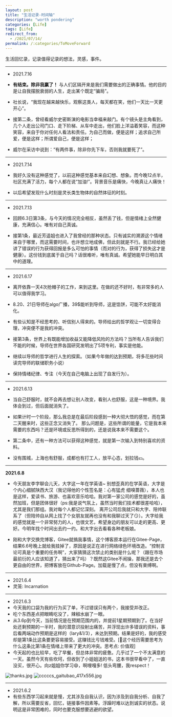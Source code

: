 ```yaml
---
layout: post
title: "生活记录-时间轴"
description: "worth pondering"
categories: [Life]
tags: [Life]
redirect_from:
  - /2021/07/14/
permalink: /:categories/ToMoveForward
---
```


生活回忆录，记录值得记录的想法，灵感，事件。

****

* 2021.7.16

* **有结束。除非我赢了！** 与人们区隔开来是我们需要做出的正确事情。他的目的是让自我摆脱衰弱的人生，走出某个既定“骗局”。
* 社长说，“我现在越来越快乐，观察这类人，每天都在笑，他们一天比一天更开心”。
* 接第二条，曾经看威尔史密斯演的电影当幸福来敲门。有个镜头是主角看到，几个人走出公司门口、走下阶梯、从车中走出，他们脸上洋溢着笑容，而这种笑容，来自于你对任何人看法和责任。为自己而做，便是这样；追求自己所爱，便是这样；所谓爱自己，便是这样；
* 威尔在采访中说到：“有两件事，除非你先下车，否则我就要死了”。



****
* 2021.7.14

* 我好久没有这种感觉了，以前这种感觉基本来自幻想、想象。而今晚12点半，社区充满了活力，每个人都在说“加油!”。背景音乐是痛快，今晚真让人痛快！

* 以后希望发现什么时刻是灵长类生物体的自然体征的时刻。

****

* 2021.7.13

* 回顾6.3日第3条，与今天的情况完全相反，虽然丢了钱，但是情绪上全然健康，充满信心。唯有对自己真诚。
* 接第1条，最近芳遥姐也进入了我曾经的那种状态。只有诚实的溯源这个情绪来自于哪里，而这需要时间，也许想立地成佛，但此刻就是不行。我已经给她讲了错误的行为获得回报是多么可怕的事情（而对的行为，获得了损失这才是健康）。这份钱到底属于自己吗？话很难听，唯有真诚。希望她能早日明白其中的道理。

****

* 2021.6.17

* 离开依靠一天4次抢帽子的工作，来到这里。在做的还不好时，有非常多的人可以值得我学习。
* 8.20、21日导师在algo广播，39$能听到导师，这是馅饼，可能不太好能消化。
* 有些认知是不经思考的、听信别人得来的。导师给出的哲学观让一切变得合理，冲突便不是我的冲突。
* 接第3条，世界上有既能增加收益又能降低风险的方法吗？当所有人告诉我们不能的时候，导师在世界各国研究发明出了5项专利，事实是他能。 
* 继续以导师的哲学进行人生的探索。（如果今年做的达到预期，将多花些时间读完导师的联储职务小说）
* 保持情绪纪律、专注（今天在自己电脑上出现了自发行为）。

****
* 2021.6.13

* 当自己舒服时，就不会再去想让别人改变，看别人也舒服，这是一种境界。我体会到过，但后面就消失了。
* 如果计时一个阶段，那么我总是在最后阶段感到一种大彻大悟的感觉，而在第二天醒来时，这些正念又消失了。 那么问题是，这些所谓的能量，它是我本来需要的东西吗？还是环境或反思所得到的，还是说我本来不需要这个。
* 第二条中，还有一种方法可以获得这种感觉，就是第一次输入到特别喜欢的资料。

* 没有围城，上海也有舒服，成都也有打工人，放平心态，划拉钱💴。

****
**2021.6.8**

* 今天朋友李字聊会儿天，大字这一年在学英语~ 别想歪真的在学英语，大字是个内心细腻陕西大汉（我记得他的个性签名是：心有猛虎 细嗅蔷薇），本人也是这样，爱读书、旅游、也喜欢音乐哈哈。我对第一家公司的感觉是好的，虽然加班，但是团体很好（ps:我是说气氛上，虽然当时我们技术都很差哈哈），尤其是我们那组。我对每个人都记忆深刻。 离开公司后我就只和大字、陪帅联系了（但陪帅自从网上找了个女朋友就再也没有和我聊过天了😏）。大字给我的感觉就是一个非常努力的人，也很文艺，希望身边的朋友可以走的更高、更好。今明年找个时间出去约一约。和大字出去看看各种老板娘。

* 刚和大字交换完博客，Gitee就搞我事情，这个博客原本运行在Gitee-Page，结果6.6号晚上就给我挂掉了，原因是说正在进行网络绿色环境改造。“控制言论可真是个重要的任务啊”，大家猜猜这次禁止的类别是什么呢？（跟在市场最前衍的人应该知道了，猜出来了吗）？既然这Gitee不闹操，那我还是去个更自由的世界，把博客放在Github-Page。加载是慢了点，但没有束缚啊。

****

* 2021.6.4
 * 灵笼: Incarnation

****

* 2021.6.3
 * 今天我的口袋为我的行为买了单，不过错误只有两个，我接受并改正。
 * 吃个东西差点把眼睛吃没了，辣椒水崩了一眼。
 * 从3.6p到今天，当前情况是在预期范围内的，并提前1星期预期到了。在当好处还剩预期的一半时，我的潜意识投射出痛苦，并浮现出许多错误的资料，事后看两端动作预期是这样的（lary&1/3），未达到预期。结果是好的，我的感受却是第1条比这条要更容易接受。这赚钱比亏钱难受。[🔷这个经历需要思考为什么这条比第1条在情绪上带来了更大的冲突。思考点: 价值观]
 * 今天起的也比较早，吃了早餐，但总体非常的疲惫。几乎过了一个不太满意的一天。虽然今天有些坎坷，但收到了小姐姐送的书，这本书很早看中了，一直没买，很开心。向z姐姐你学习😄，啊哩嘎多! 低头弯腰，我respect！

  ![thanks.jpg](https://img1.baidu.com/it/u=3437730074,904268208&fm=26&fmt=auto&gp=0.jpg)
  ![cccccs_gaitubao_417x556.jpg](https://i.loli.net/2021/06/03/pLQGBfEVYkTWINA.jpg)
  <!--![ccccccccs_gaitubao_557x418.jpg](https://i.loli.net/2021/06/04/vNeFgQm1JobVsjS.jpg)-->

****

* 2021.6.2
 * 有些东西学习起来就是慢，尤其涉及自我认识，因为涉及到自我分析、自我了解，所以需要反省，回忆，链接事件因素等。浮躁时难以达到诚实的状态。说明这是非常困难的，同时也要克服想要逃避的欲望。


